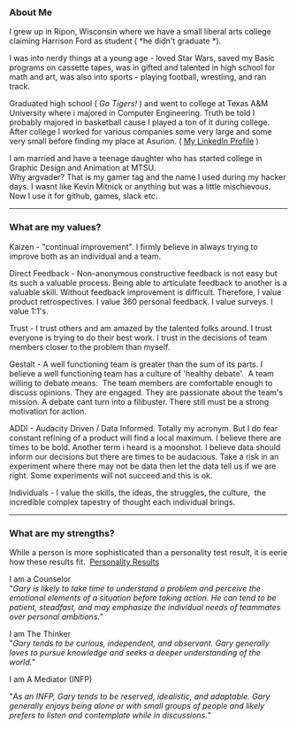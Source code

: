 ### About M​​​​​​​e

[](https://asurion.sharepoint.com/teams/ProductEngineering/SitePages/Manager-Readme--Gary-Paige.aspx#about-m%E2%80%8B%E2%80%8B%E2%80%8B%E2%80%8B%E2%80%8B%E2%80%8B%E2%80%8Be)

I grew up in Ripon, Wisconsin where we have a small liberal arts college claiming Harrison Ford as student ( *he didn't graduate *).

I was into nerdy things at a young age - loved Star Wars, saved my Basic programs on cassette tapes, was in gifted and talented in high school for math and art, was also into sports - playing football, wrestling, and ran track.

Graduated high school ( *Go Tigers!* ) and went to college at Texas A&M University where i majored in Computer Engineering. Truth be told I probably majored in basketball cause I played a ton of it during college.\
After college I worked for various companies some very large and some very small before finding my place at Asurion. ( [My LinkedIn Profile](https://www.linkedin.com/in/paigegary/ "https://www.linkedin.com/in/paigegary/") )

​​​​​​​I am married and have a teenage daughter who has started college in Graphic Design and Animation at MTSU.\
Why argvader? That is my gamer tag and the name I used during my hacker days. I wasnt like Kevin Mitnick or anything but was a little mischievous. Now I use it for github, games, slack etc. 

* * * * *



### What are my values?

Kaizen - "continual improvement". I firmly believe in always trying to improve both as an individual and a team.

Direct Feedback - Non-anonymous constructive feedback is not easy but its such a valuable process. Being able to articulate feedback to another is a valuable skill. Without feedback improvement is difficult. Therefore, I value product retrospectives. I value 360 personal feedback. I value surveys. I value 1:1's.

Trust - I trust others and am amazed by the talented folks around. I trust everyone is trying to do their best work. I trust in the decisions of team members closer to the problem than myself.

Gestalt - A well functioning team is greater than the sum of its parts. I believe a well functioning team has a culture of 'healthy debate'.  A team willing to debate means:  The team members are comfortable enough to discuss opinions. They are engaged. They are passionate about the team's mission. A debate cant turn into a filibuster. There still must be a strong motivation for action.

ADDI - Audacity Driven / Data Informed. Totally my acronym. But I do fear constant refining of a product will find a local maximum. I believe there are times to be bold. Another term i heard is a moonshot. I believe data should inform our decisions but there are times to be audacious. Take a risk in an experiment where there may not be data then let the data tell us if we are right. Some experiments will not succeed and this is ok.

Individuals - I value the skills, the ideas, the struggles, the culture,  the incredible complex tapestry of thought each individual brings.

* * * * *

### What are my strengths?

[](https://asurion.sharepoint.com/teams/ProductEngineering/SitePages/Manager-Readme--Gary-Paige.aspx#what-are-my-strengths)

While a person is more sophisticated than a personality test result, it is eerie how these results fit.  [Personality Results](https://www.crystalknows.com/p/garypaige "https://www.crystalknows.com/p/garypaige")

I am a Counselor\
"*Gary is likely to take time to understand a problem and perceive the emotional elements of a situation before taking action. He can tend to be patient, steadfast, and may emphasize the individual needs of teammates over personal ambitions.*"

I am The Thinker\
"*Gary tends to be curious, independent, and observant. Gary generally loves to pursue knowledge and seeks a deeper understanding of the world.*"

I am A Mediator (INFP)

"*As an INFP, Gary tends to be reserved, idealistic, and adaptable. Gary generally enjoys being alone or with small groups of people and likely prefers to listen and contemplate while in discussions.*"
